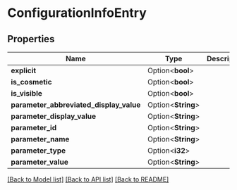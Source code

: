 # ConfigurationInfoEntry

## Properties

Name | Type | Description | Notes
------------ | ------------- | ------------- | -------------
**explicit** | Option<**bool**> |  | [optional]
**is_cosmetic** | Option<**bool**> |  | [optional]
**is_visible** | Option<**bool**> |  | [optional]
**parameter_abbreviated_display_value** | Option<**String**> |  | [optional]
**parameter_display_value** | Option<**String**> |  | [optional]
**parameter_id** | Option<**String**> |  | [optional]
**parameter_name** | Option<**String**> |  | [optional]
**parameter_type** | Option<**i32**> |  | [optional]
**parameter_value** | Option<**String**> |  | [optional]

[[Back to Model list]](../README.md#documentation-for-models) [[Back to API list]](../README.md#documentation-for-api-endpoints) [[Back to README]](../README.md)


